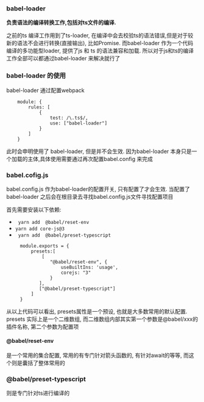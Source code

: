 ### babel-loader 

**负责语法的编译转换工作,包括对ts文件的编译.**

之前的ts 编译工作用到了ts-loader, 在编译中会去校验ts的语法错误,但是对于较新的语法不会进行转换(直接输出), 比如Promise.  而babel-loader
作为一个代码编译的多功能型loader, 提供了js 和 ts 的语法兼容和加载.  所以对于js和ts的编译工作全部可以都通过babel-loader 来解决就行了

### babel-loader 的使用

babel-loader 通过配置webpack 

```
    module: {
        rules: [
            {
                test: /\.ts$/,
                use: ["babel-loader"]
            }
        ]
    }
```

此时会申明使用了 babel-loader, 但是并不会生效. 因为babel-loader 本身只是一个加载的主体,具体使用需要通过再次配置babel.config 来完成


### babel.cofig.js 

babel.config.js 作为babel-loader的配置开关, 只有配置了才会生效.  当配置了babel-loader 之后会在根目录去寻找babel.config.js文件寻找配置项目

首先需要安装以下依赖:
- ``` yarn add  @babel/reset-env```
- ``` yarn add core-js@3 ```
- ``` yarn add  @babel/preset-typescript```

```
     module.exports = {
         presets:[
             [
                "@babel/reset-env", {
                    useBuiltIns: 'usage',
                    corejs: "3"
                }
            ],
            ["@babel/preset-typescript"]
         ] 
     }
```

从以上代码可以看出, presets属性是一个预设, 也就是大多数常用的默认配置.  presets 实际上是一个二维数组, 而二维数组内部其实第一个参数是@babel/xxx的插件名称, 第二个参数为配置项


#### @babel/reset-env

是一个常用的集合配置, 常用的有专门针对箭头函数的, 有针对await的等等, 而这个则是囊括了整体常用的

### @babel/preset-typescript

则是专门针对ts进行编译的